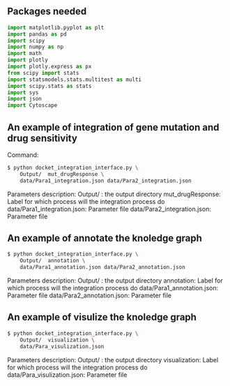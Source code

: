 ## Packages needed

```python
import matplotlib.pyplot as plt
import pandas as pd
import scipy
import numpy as np
import math
import plotly
import plotly.express as px
from scipy import stats 
import statsmodels.stats.multitest as multi
import scipy.stats as stats
import sys
import json
import Cytoscape
```

## An example of integration of gene mutation and drug sensitivity
Command:
```bash
$ python docket_integration_interface.py \
    Output/  mut_drugResponse \
    data/Para1_integration.json data/Para2_integration.json
```

Parameters description:
Output/ : the output directory
mut_drugResponse: Label for which process will the integration process do
data/Para1_integration.json: Parameter file
data/Para2_integration.json: Parameter file

## An example of annotate the knoledge graph
```bash
$ python docket_integration_interface.py \
    Output/  annotation \
    data/Para1_annotation.json data/Para2_annotation.json
```

Parameters description:
Output/ : the output directory
annotation: Label for which process will the integration process do
data/Para1_annotation.json: Parameter file 
data/Para2_annotation.json: Parameter file


## An example of visulize the knoledge graph
```bash
$ python docket_integration_interface.py \
    Output/  visualization \
    data/Para_visulization.json
```

Parameters description:
Output/ : the output directory
visualization: Label for which process will the integration process do
data/Para_visulization.json: Parameter file

